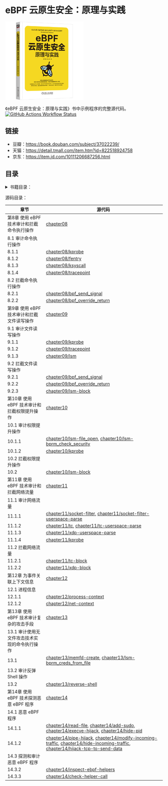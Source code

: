 # eBPF 云原生安全：原理与实践

<img src="cover.jpg" height=250 alt="eBPF 云原生安全：原理与实践" />


《eBPF 云原生安全：原理与实践》书中示例程序的完整源代码。
[![GitHub Actions Workflow Status](https://img.shields.io/github/actions/workflow/status/mozillazg/cloud-native-security-with-ebpf/build.yml?label=build%20programs)](https://github.com/mozillazg/cloud-native-security-with-ebpf/actions/workflows/build.yml)


## 链接

* 豆瓣：<https://book.douban.com/subject/37022239/>
* 天猫：<https://detail.tmall.com/item.htm?id=822518924758>
* 京东：<https://item.jd.com/10111206687256.html>


## 目录


<details><summary>书籍目录：</summary>

* 前言
* 目录
* 第一部分 eBPF 助力云原生安全
  * 第 1 章 云原生安全概述
    * 1.1 云原生安全的挑战
      * 1.1.1 云原生平台基础设施的安全风险
      * 1.1.2 DevOps 软件供应链的安全风险
      * 1.1.3 云原生应用范式的安全风险
    * 1.2 云原生安全的演进
    * 1.3 云原生安全的理论基础
      * 1.3.1 威胁建模
      * 1.3.2 坚守安全准则
      * 1.3.3 安全观测和事件响应
    * 1.4 云原生安全的方法论
      * 1.4.1 CNCF 云原生安全架构
      * 1.4.2 云原生应用保护平台
    * 1.5 本章小结
  * 第 2 章 初识 eBPF
    * 2.1 eBPF 历史
    * 2.2 eBPF 的关键特性和应用场景
      * 2.2.1 Linux 内核
      * 2.2.2 eBPF 的关键特性
      * 2.2.3 eBPF 的应用场景
    * 2.3 eBPF 的架构
    * 2.4 本章小结
  * 第 3 章 eBPF 技术原理详解
    * 3.1 eBPF“Hello World”程序
    * 3.2 eBPF 技术原理
      * 3.2.1 eBPF Map 数据结构
      * 3.2.2 eBPF 虚拟机
      * 3.2.3 eBPF 验证器
      * 3.2.4 bpf() 系统调用
      * 3.2.5 eBPF 程序和附着类型
    * 3.3 eBPF 程序的开发模式
      * 3.3.1 BCC 模式
      * 3.3.2 CO-RE+ libbpf 模式
    * 3.4 本章小结
  * 第 4 章 eBPF 技术在云原生安全领域的应用
    * 4.1 针对云原生应用的攻击
    * 4.2 eBPF 和云原生安全的契合点
      * 4.2.1 容器中的基础隔离
      * 4.2.2 传统安全架构
      * 4.2.3 eBPF 提升云原生应用运行时安全
      * 4.2.4 eBPF 伴随云原生应用生命周期
    * 4.3 eBPF 云原生安全开源项目
      * 4.3.1 Falco
      * 4.3.2 Tracee
      * 4.3.3 Tetragon
    * 4.4 双刃剑
    * 4.5 本章小结
* 第二部分 云原生安全项目详解
  * 第 5 章 云原生安全项目 Falco 详解
    * 5.1 项目介绍
      * 5.1.1 功能
      * 5.1.2 使用场景
    * 5.2 安装
      * 5.2.1 使用包管理工具
      * 5.2.2 下载二进制包
      * 5.2.3 Kubernetes 环境
    * 5.3 使用示例
      * 5.3.1 规则引擎
      * 5.3.2 告警输出
      * 5.3.3 事件源
    * 5.4 架构和实现原理
      * 5.4.1 架构
      * 5.4.2 驱动
      * 5.4.3 用户态模块
    * 5.5 本章小结
  * 第 6 章 云原生安全项目 Tracee 详解
    * 6.1 项目介绍
    * 6.2 安装
    * 6.3 使用示例
      * 6.3.1 事件追踪
      * 6.3.2 制品捕获
      * 6.3.3 风险探测
      * 6.3.4 外部集成
    * 6.4 架构和实现原理
      * 6.4.1 架构
      * 6.4.2 tracee-ebpf 实现原理
    * 6.5 本章小结
  * 第 7 章 云原生安全项目 Tetragon 详解
    * 7.1 项目介绍
    * 7.2 安装
    * 7.3 使用示例
      * 7.3.1 事件观测
      * 7.3.2 风险拦截
    * 7.4 架构和实现原理
      * 7.4.1 架构
      * 7.4.2 事件观测
      * 7.4.3 风险拦截
    * 7.5 本章小结
* 第三部分 eBPF 安全技术实战
  * 第 8 章 使用 eBPF 技术审计和拦截命令执行操作
    * 8.1 审计命令执行操作
      * 8.1.1 基于 eBPF Kprobe 和 Kretprobe 实现
      * 8.1.2 基于 eBPF Fentry 和 Fexit 实现
      * 8.1.3 基于 eBPF Ksyscall 和 Kretsyscall 实现
      * 8.1.4 基于 eBPF Tracepoint 实现
    * 8.2 拦截命令执行操作
      * 8.2.1 基于 bpf_send_signal 实现
      * 8.2.2 基于 bpf_override_return 实现
    * 8.3 本章小结
  * 第 9 章 使用 eBPF 技术审计和拦截文件读写操作
    * 9.1 审计文件读写操作
      * 9.1.1 基于 eBPF Kprobe 和 Kretprobe 实现
      * 9.1.2 基于 eBPF Tracepoint 实现
      * 9.1.3 基于 eBPF LSM 实现
    * 9.2 拦截文件读写操作
      * 9.2.1 基于 bpf_send_signal 实现
      * 9.2.2 基于 bpf_override_return 实现
      * 9.2.3 基于 eBPF LSM 实现
    * 9.3 本章小结
  * 第 10 章 使用 eBPF 技术审计和拦截权限提升操作
    * 10.1 审计权限提升操作
      * 10.1.1 基于 eBPF LSM 实现
      * 10.1.2 基于 eBPF Kprobe 实现
    * 10.2 拦截权限提升操作
    * 10.3 本章小结
  * 第 11 章 使用 eBPF 技术审计和拦截网络流量
    * 11.1 审计网络流量
      * 11.1.1 基于 eBPF 套接字过滤器实现
      * 11.1.2 基于 eBPF TC 实现
      * 11.1.3 基于 eBPF XDP 实现
      * 11.1.4 基于 Kprobe 实现
    * 11.2 拦截网络流量
      * 11.2.1 基于 eBPF TC 实现
      * 11.2.2 基于 eBPF XDP 实现
    * 11.3 本章小结
  * 第 12 章 为事件关联上下文信息
    * 12.1 进程信息
      * 12.1.1 进程操作事件
      * 12.1.2 网络事件
    * 12.2 容器和 Pod 信息
      * 12.2.1 进程操作事件
      * 12.2.2 网络事件
    * 12.3 本章小结
* 第四部分 eBPF 安全进阶
  * 第 13 章 使用 eBPF 技术审计复杂的攻击手段
    * 13.1 审计使用无文件攻击技术实现的命令执行操作
    * 13.2 审计反弹 Shell 操作
    * 13.3 本章小结
  * 第 14 章 使用 eBPF 技术探测恶意eBPF 程序
    * 14.1 恶意 eBPF 程序
      * 14.1.1 常规程序
      * 14.1.2 网络程序
    * 14.2 防护恶意 eBPF 程序
    * 14.3 探测和审计恶意 eBPF 程序
      * 14.3.1 文件分析
      * 14.3.2 bpftool
      * 14.3.3 内核探测
    * 14.4 本章小结
</details>



源码目录：


| 章节   | 源代码                                                                                                                                                                                                                                                                 |
|------|--------------------------------------------------------------------------------------------------------------------------------------------------------------------------------------------------------------------------------------------------------------------|
| 第8章 使用 eBPF 技术审计和拦截命令执行操作 | [chapter08](chapter08)                                                                                                                                                                                                                                             |
| 8.1 审计命令执行操作  | |
| 8.1.1  | [chapter08/kprobe](chapter08/kprobe)                                                                                                                                                                                                                               |
| 8.1.2 | [chapter08/fentry](chapter08/fentry)                                                                                                                                                                                                                               |
| 8.1.3 | [chapter08/ksyscall](chapter08/ksyscall)                                                                                                                                                                                                                           |
| 8.1.4 | [chapter08/tracepoint](chapter08/tracepoint)                                                                                                                                                                                                                       |
| 8.2 拦截命令执行操作  | |
| 8.2.1 | [chapter08/bpf_send_signal](chapter08/bpf_send_signal)                                                                                                                                                                                                             |
| 8.2.2 | [chapter08/bpf_override_return](chapter08/bpf_override_return)                                                                                                                                                                                                     |
| 第9章 使用 eBPF 技术审计和拦截文件读写操作 | [chapter09](chapter09)                                                                                                                                                                                                                                             |
| 9.1 审计文件读写操作  | |
| 9.1.1 | [chapter09/kprobe](chapter09/kprobe)                                                                                                                                                                                                                               |
| 9.1.2 | [chapter09/tracepoint](chapter09/tracepoint)                                                                                                                                                                                                                       |
| 9.1.3 | [chapter09/lsm](chapter09/lsm)                                                                                                                                                                                                                                     |
| 9.2 拦截文件读写操作  | |
| 9.2.1 | [chapter09/bpf_send_signal](chapter09/bpf_send_signal)                                                                                                                                                                                                             |
| 9.2.2 | [chapter09/bpf_override_return](chapter09/bpf_override_return)                                                                                                                                                                                                     |
| 9.2.3 | [chapter09/lsm-block](chapter09/lsm-block)                                                                                                                                                                                                                         |
| 第10章 使用 eBPF 技术审计和拦截权限提升操作 | [chapter10](chapter10)                                                                                                                                                                                                                                             |
| 10.1 审计权限提升操作  | |
| 10.1.1 | [chapter10/lsm-file_open](chapter10/lsm-file_open), [chapter10/lsm-bprm_check_security](chapter10/lsm-bprm_check_security)                                                                                                                                         |
| 10.1.2 | [chapter10/kprobe](chapter10/kprobe)                                                                                                                                                                                                                               |
| 10.2 拦截权限提升操作  | |
| 10.2 | [chapter10/lsm-block](chapter10/lsm-block)                                                                                                                                                                                                                         |
| 第11章 使用 eBPF 技术审计和拦截网络流量 | [chapter11](chapter11)                                                                                                                                                                                                                                             |
| 11.1 审计网络流量  | |
| 11.1.1 | [chapter11/socket-filter](chapter11/socket-filter), [chapter11/socket-filter-userspace-parse](chapter11/socket-filter-userspace-parse)                                                                                                                             |
| 11.1.2 | [chapter11/tc](chapter11/tc), [chapter11/tc-userspace-parse](chapter11/tc-userspace-parse)                                                                                                                                                                         |
| 11.1.3 | [chapter11/xdp-userspace-parse](chapter11/xdp-userspace-parse)                                                                                                                                                                                                     |
| 11.1.4 | [chapter11/kprobe](chapter11/kprobe)                                                                                                                                                                                                                               |
| 11.2 拦截网络流量  | |
| 11.2.1 | [chapter11/tc-block](chapter11/tc-block)                                                                                                                                                                                                                           |
| 11.2.2 | [chapter11/xdp-block](chapter11/xdp-block)                                                                                                                                                                                                                         |
| 第12章 为事件关联上下文信息 | [chapter12](chapter12)                                                                                                                                                                                                                                             |
| 12.1 进程信息  | |
| 12.1.1 | [chapter12/process-context](chapter12/process-context)                                                                                                                                                                                                             |
| 12.1.2 | [chapter12/net-context](chapter12/net-context)                                                                                                                                                                                                                     |
| 第13章 使用 eBPF 技术审计复杂的攻击手段 | [chapter13](chapter13)                                                                                                                                                                                                                                             |
| 13.1 审计使用无文件攻击技术实现的命令执行操作  | |
| 13.1 | [chapter13/memfd-create](chapter13/memfd-create), [chapter13/lsm-bprm_creds_from_file](chapter13/lsm-bprm_creds_from_file)                                                                                                                                         |
| 13.2 审计反弹 Shell 操作  | |
| 13.2 | [chapter13/reverse-shell](chapter13/reverse-shell)                                                                                                                                                                                                                 |
| 第14章 使用 eBPF 技术探测恶意 eBPF 程序 | [chapter14](chapter14)                                                                                                                                                                                                                                             |
| 14.1 恶意 eBPF 程序  | |
| 14.1.1 | [chapter14/read-file](chapter14/read-file), [chapter14/add-sudo](chapter14/add-sudo), [chapter14/execve-hijack](chapter14/execve-hijack), [chapter14/hide-pid](chapter14/hide-pid)                                                                                 |
| 14.1.2 | [chapter14/pipe-hijack](chapter14/pipe-hijack), [chapter14/modify-incoming-traffic](chapter14/modify-incoming-traffic), [chapter14/hide-incoming-traffic](chapter14/hide-incoming-traffic), [chapter14/hijack-tcp-to-send-data](chapter14/hijack-tcp-to-send-data) |
| 14.3 探测和审计恶意 eBPF 程序  | |
| 14.3.2 | [chapter14/inspect-ebpf-helpers](chapter14/inspect-ebpf-helpers)                                                                                                                                                                                                   |
| 14.3.3 | [chapter14/check-helper-call](chapter14/check-helper-call)                                                                                                                                                                                                         |

